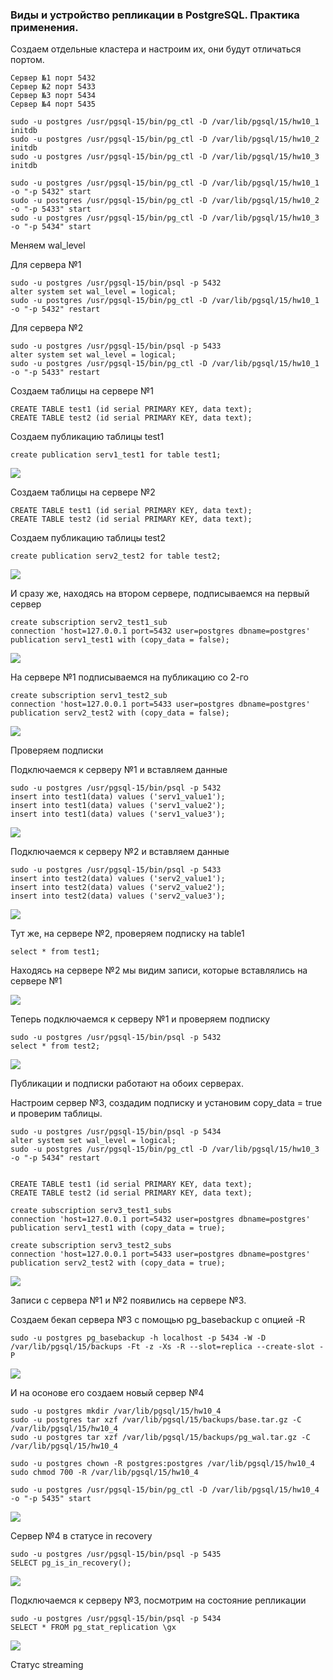 ### Виды и устройство репликации в PostgreSQL. Практика применения.

Создаем отдельные кластера и настроим их, они будут отличаться портом.

``` text
Сервер №1 порт 5432
Сервер №2 порт 5433
Сервер №3 порт 5434
Сервер №4 порт 5435
```

``` text
sudo -u postgres /usr/pgsql-15/bin/pg_ctl -D /var/lib/pgsql/15/hw10_1 initdb
sudo -u postgres /usr/pgsql-15/bin/pg_ctl -D /var/lib/pgsql/15/hw10_2 initdb
sudo -u postgres /usr/pgsql-15/bin/pg_ctl -D /var/lib/pgsql/15/hw10_3 initdb

sudo -u postgres /usr/pgsql-15/bin/pg_ctl -D /var/lib/pgsql/15/hw10_1 -o "-p 5432" start
sudo -u postgres /usr/pgsql-15/bin/pg_ctl -D /var/lib/pgsql/15/hw10_2 -o "-p 5433" start
sudo -u postgres /usr/pgsql-15/bin/pg_ctl -D /var/lib/pgsql/15/hw10_3 -o "-p 5434" start
```


Меняем wal_level

Для сервера №1
``` text
sudo -u postgres /usr/pgsql-15/bin/psql -p 5432
alter system set wal_level = logical;
sudo -u postgres /usr/pgsql-15/bin/pg_ctl -D /var/lib/pgsql/15/hw10_1 -o "-p 5432" restart
```

Для сервера №2
``` text
sudo -u postgres /usr/pgsql-15/bin/psql -p 5433
alter system set wal_level = logical;
sudo -u postgres /usr/pgsql-15/bin/pg_ctl -D /var/lib/pgsql/15/hw10_1 -o "-p 5433" restart
```

Создаем таблицы на сервере №1


``` text
CREATE TABLE test1 (id serial PRIMARY KEY, data text);
CREATE TABLE test2 (id serial PRIMARY KEY, data text);
```

Создаем публикацию таблицы test1

``` text
create publication serv1_test1 for table test1;
```

![](files/1.png)

Создаем таблицы на сервере №2

``` text
CREATE TABLE test1 (id serial PRIMARY KEY, data text);
CREATE TABLE test2 (id serial PRIMARY KEY, data text);
```

Создаем публикацию таблицы test2

``` text
create publication serv2_test2 for table test2;
```
![](files/2.png)

И сразу же, находясь на втором сервере, подписываемся на первый сервер

``` text
create subscription serv2_test1_sub
connection 'host=127.0.0.1 port=5432 user=postgres dbname=postgres'
publication serv1_test1 with (copy_data = false);
```

![](files/3.png)

На сервере №1 подписываемся на публикацию со 2-го

``` text
create subscription serv1_test2_sub
connection 'host=127.0.0.1 port=5433 user=postgres dbname=postgres'
publication serv2_test2 with (copy_data = false);
```
![](files/4.png)

Проверяем подписки

Подключаемся к серверу №1 и вставляем данные

``` text
sudo -u postgres /usr/pgsql-15/bin/psql -p 5432
insert into test1(data) values ('serv1_value1');
insert into test1(data) values ('serv1_value2');
insert into test1(data) values ('serv1_value3');
```

![](files/6.png)


Подключаемся к серверу №2 и вставляем данные

``` text
sudo -u postgres /usr/pgsql-15/bin/psql -p 5433
insert into test2(data) values ('serv2_value1');
insert into test2(data) values ('serv2_value2');
insert into test2(data) values ('serv2_value3');
```

![](files/7.png)

Тут же, на сервере №2, проверяем подписку на table1

``` text
select * from test1;
```
Находясь на сервере №2 мы видим записи, которые вставлялись на сервере №1

![](files/8.png)


Теперь подключаемся к серверу №1 и проверяем подписку

``` text
sudo -u postgres /usr/pgsql-15/bin/psql -p 5432
select * from test2;
```

![](files/9.png)


Публикации и подписки работают на обоих серверах.



Настроим сервер №3, создадим подписку и установим copy_data = true и проверим таблицы.



``` text
sudo -u postgres /usr/pgsql-15/bin/psql -p 5434
alter system set wal_level = logical;
sudo -u postgres /usr/pgsql-15/bin/pg_ctl -D /var/lib/pgsql/15/hw10_3 -o "-p 5434" restart


CREATE TABLE test1 (id serial PRIMARY KEY, data text);
CREATE TABLE test2 (id serial PRIMARY KEY, data text);

create subscription serv3_test1_subs
connection 'host=127.0.0.1 port=5432 user=postgres dbname=postgres'
publication serv1_test1 with (copy_data = true);

create subscription serv3_test2_subs
connection 'host=127.0.0.1 port=5433 user=postgres dbname=postgres'
publication serv2_test2 with (copy_data = true);
```

![](files/10.png)

Записи с сервера №1 и №2 появились на сервере №3.



Создаем бекап сервера №3 с помощью pg_basebackup с опцией -R

``` text
sudo -u postgres pg_basebackup -h localhost -p 5434 -W -D /var/lib/pgsql/15/backups -Ft -z -Xs -R --slot=replica --create-slot -P
```
![](files/11.png)

И на осонове его создаем новый сервер №4

``` text
sudo -u postgres mkdir /var/lib/pgsql/15/hw10_4
sudo -u postgres tar xzf /var/lib/pgsql/15/backups/base.tar.gz -C /var/lib/pgsql/15/hw10_4
sudo -u postgres tar xzf /var/lib/pgsql/15/backups/pg_wal.tar.gz -C /var/lib/pgsql/15/hw10_4

sudo -u postgres chown -R postgres:postgres /var/lib/pgsql/15/hw10_4
sudo chmod 700 -R /var/lib/pgsql/15/hw10_4

sudo -u postgres /usr/pgsql-15/bin/pg_ctl -D /var/lib/pgsql/15/hw10_4 -o "-p 5435" start
```

![](files/12.png)

Сервер №4 в статусе in recovery

``` text
sudo -u postgres /usr/pgsql-15/bin/psql -p 5435
SELECT pg_is_in_recovery();
```
![](files/13.png)

Подключаемся к серверу №3, посмотрим на состояние репликации

``` text
sudo -u postgres /usr/pgsql-15/bin/psql -p 5434
SELECT * FROM pg_stat_replication \gx
```

![](files/14.png)

Статус streaming
